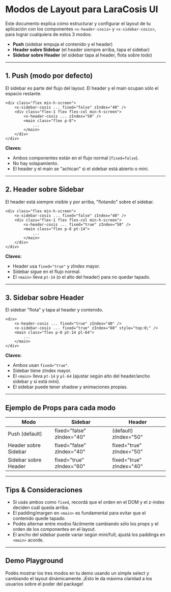 # Modos de Layout para LaraCosis UI

Este documento explica cómo estructurar y configurar el layout de tu aplicación con los componentes `<x-header-cosis>` y `<x-sidebar-cosis>`, para lograr cualquiera de estos 3 modos:

* **Push** (sidebar empuja el contenido y el header)
* **Header sobre Sidebar** (el header siempre arriba, tapa el sidebar)
* **Sidebar sobre Header** (el sidebar tapa al header, flota sobre todo)

---

## 1. Push (modo por defecto)

El sidebar es parte del flujo del layout. El header y el main ocupan sólo el espacio restante.

```blade
<div class="flex min-h-screen">
    <x-sidebar-cosis ... fixed="false" zIndex="40" />
    <div class="flex-1 flex flex-col min-h-screen">
        <x-header-cosis ... zIndex="50" />
        <main class="flex p-8">
            ...
        </main>
    </div>
</div>
```

**Claves:**

* Ambos componentes están en el flujo normal (`fixed=false`).
* No hay solapamiento.
* El header y el main se "achican" si el sidebar está abierto o mini.

---

## 2. Header sobre Sidebar

El header está siempre visible y por arriba, "flotando" sobre el sidebar.

```blade
<div class="flex min-h-screen">
    <x-sidebar-cosis ... fixed="false" zIndex="40" />
    <div class="flex-1 flex flex-col min-h-screen">
        <x-header-cosis ... fixed="true" zIndex="50" />
        <main class="flex p-8 pt-14">
            ...
        </main>
    </div>
</div>
```

**Claves:**

* Header usa `fixed="true"` y zIndex mayor.
* Sidebar sigue en el flujo normal.
* El `<main>` lleva `pt-14` (o el alto del header) para no quedar tapado.

---

## 3. Sidebar sobre Header

El sidebar "flota" y tapa al header y contenido.

```blade
<div>
    <x-header-cosis ... fixed="true" zIndex="40" />
    <x-sidebar-cosis ... fixed="true" zIndex="60" style="top:0;" />
    <main class="flex p-8 pt-14 pl-64">
        ...
    </main>
</div>
```

**Claves:**

* Ambos usan `fixed="true"`.
* Sidebar tiene zIndex mayor.
* El `<main>` lleva `pt-14` y `pl-64` (ajustar según alto del header/ancho sidebar y si está mini).
* El sidebar puede tener shadow y animaciones propias.

---

## Ejemplo de Props para cada modo

| Modo                 | Sidebar                   | Header                   |
| -------------------- | ------------------------- | ------------------------ |
| Push (default)       | fixed="false" zIndex="40" | (default) zIndex="50"    |
| Header sobre Sidebar | fixed="false" zIndex="40" | fixed="true" zIndex="50" |
| Sidebar sobre Header | fixed="true"  zIndex="60" | fixed="true" zIndex="40" |

---

## Tips & Consideraciones

* Si usás ambos como `fixed`, recordá que el orden en el DOM y el z-index deciden cuál queda arriba.
* El padding/margen en `<main>` es fundamental para evitar que el contenido quede tapado.
* Podés alternar entre modos fácilmente cambiando sólo los props y el orden de los componentes en el layout.
* El ancho del sidebar puede variar según mini/full; ajustá los paddings en `<main>` acorde.

---

## Demo Playground

Podés mostrar los tres modos en tu demo usando un simple select y cambiando el layout dinámicamente. ¡Esto le da máxima claridad a los usuarios sobre el poder del package!
